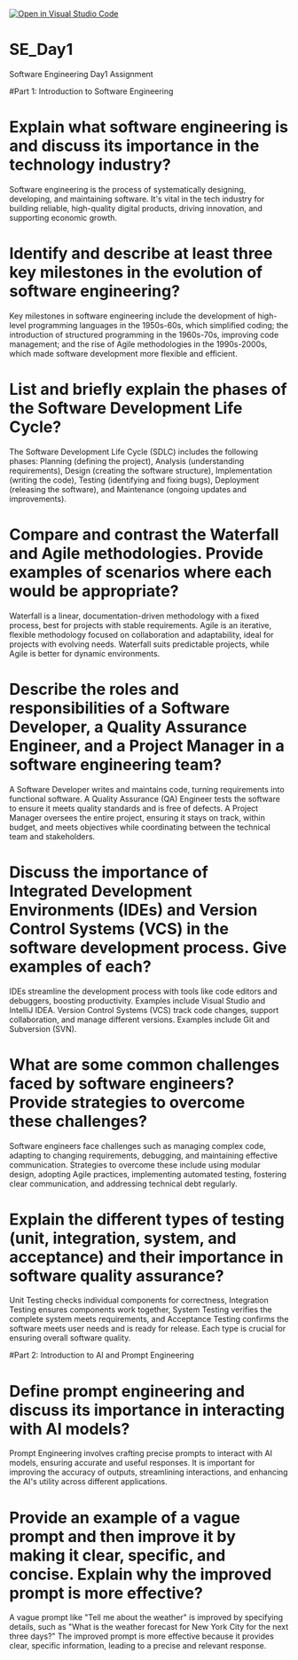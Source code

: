 [![Open in Visual Studio Code](https://classroom.github.com/assets/open-in-vscode-2e0aaae1b6195c2367325f4f02e2d04e9abb55f0b24a779b69b11b9e10269abc.svg)](https://classroom.github.com/online_ide?assignment_repo_id=15572461&assignment_repo_type=AssignmentRepo)
# SE_Day1
Software Engineering Day1 Assignment

#Part 1: Introduction to Software Engineering

Explain what software engineering is and discuss its importance in the technology industry?
=
Software engineering is the process of systematically designing, developing, and maintaining software. It's vital in the tech industry for building reliable, high-quality digital products, driving innovation, and supporting economic growth.

Identify and describe at least three key milestones in the evolution of software engineering?
=
Key milestones in software engineering include the development of high-level programming languages in the 1950s-60s, which simplified coding; the introduction of structured programming in the 1960s-70s, improving code management; and the rise of Agile methodologies in the 1990s-2000s, which made software development more flexible and efficient.

List and briefly explain the phases of the Software Development Life Cycle?
=
The Software Development Life Cycle (SDLC) includes the following phases: Planning (defining the project), Analysis (understanding requirements), Design (creating the software structure), Implementation (writing the code), Testing (identifying and fixing bugs), Deployment (releasing the software), and Maintenance (ongoing updates and improvements).

Compare and contrast the Waterfall and Agile methodologies. Provide examples of scenarios where each would be appropriate?
=
Waterfall is a linear, documentation-driven methodology with a fixed process, best for projects with stable requirements. Agile is an iterative, flexible methodology focused on collaboration and adaptability, ideal for projects with evolving needs. Waterfall suits predictable projects, while Agile is better for dynamic environments.

Describe the roles and responsibilities of a Software Developer, a Quality Assurance Engineer, and a Project Manager in a software engineering team?
=
A Software Developer writes and maintains code, turning requirements into functional software. A Quality Assurance (QA) Engineer tests the software to ensure it meets quality standards and is free of defects. A Project Manager oversees the entire project, ensuring it stays on track, within budget, and meets objectives while coordinating between the technical team and stakeholders.

Discuss the importance of Integrated Development Environments (IDEs) and Version Control Systems (VCS) in the software development process. Give examples of each?
=
IDEs streamline the development process with tools like code editors and debuggers, boosting productivity. Examples include Visual Studio and IntelliJ IDEA. Version Control Systems (VCS) track code changes, support collaboration, and manage different versions. Examples include Git and Subversion (SVN).

What are some common challenges faced by software engineers? Provide strategies to overcome these challenges?
=
Software engineers face challenges such as managing complex code, adapting to changing requirements, debugging, and maintaining effective communication. Strategies to overcome these include using modular design, adopting Agile practices, implementing automated testing, fostering clear communication, and addressing technical debt regularly.

Explain the different types of testing (unit, integration, system, and acceptance) and their importance in software quality assurance?
=
Unit Testing checks individual components for correctness, Integration Testing ensures components work together, System Testing verifies the complete system meets requirements, and Acceptance Testing confirms the software meets user needs and is ready for release. Each type is crucial for ensuring overall software quality.

#Part 2: Introduction to AI and Prompt Engineering


Define prompt engineering and discuss its importance in interacting with AI models?
=
Prompt Engineering involves crafting precise prompts to interact with AI models, ensuring accurate and useful responses. It is important for improving the accuracy of outputs, streamlining interactions, and enhancing the AI's utility across different applications.

Provide an example of a vague prompt and then improve it by making it clear, specific, and concise. Explain why the improved prompt is more effective?
=
A vague prompt like "Tell me about the weather" is improved by specifying details, such as "What is the weather forecast for New York City for the next three days?" The improved prompt is more effective because it provides clear, specific information, leading to a precise and relevant response.
